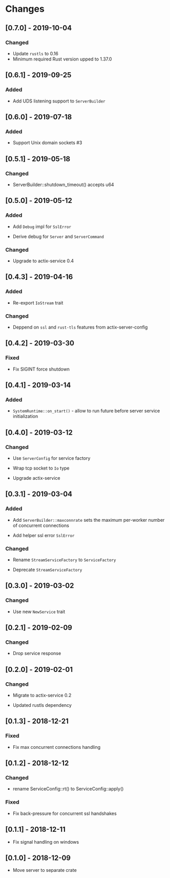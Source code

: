 # Changes

## [0.7.0] - 2019-10-04

### Changed

* Update `rustls` to 0.16
* Minimum required Rust version upped to 1.37.0


## [0.6.1] - 2019-09-25

### Added

* Add UDS listening support to `ServerBuilder`


## [0.6.0] - 2019-07-18

### Added

* Support Unix domain sockets #3


## [0.5.1] - 2019-05-18

### Changed

* ServerBuilder::shutdown_timeout() accepts u64


## [0.5.0] - 2019-05-12

### Added

* Add `Debug` impl for `SslError`

* Derive debug for `Server` and `ServerCommand`

### Changed

* Upgrade to actix-service 0.4


## [0.4.3] - 2019-04-16

### Added

* Re-export `IoStream` trait

### Changed

* Deppend on `ssl` and `rust-tls` features from actix-server-config


## [0.4.2] - 2019-03-30

### Fixed

* Fix SIGINT force shutdown


## [0.4.1] - 2019-03-14

### Added

* `SystemRuntime::on_start()` - allow to run future before server service initialization


## [0.4.0] - 2019-03-12

### Changed

* Use `ServerConfig` for service factory

* Wrap tcp socket to `Io` type

* Upgrade actix-service


## [0.3.1] - 2019-03-04

### Added

* Add `ServerBuilder::maxconnrate` sets the maximum per-worker number of concurrent connections

* Add helper ssl error `SslError`


### Changed

* Rename `StreamServiceFactory` to `ServiceFactory`

* Deprecate `StreamServiceFactory`


## [0.3.0] - 2019-03-02

### Changed

* Use new `NewService` trait


## [0.2.1] - 2019-02-09

### Changed

* Drop service response


## [0.2.0] - 2019-02-01

### Changed

* Migrate to actix-service 0.2

* Updated rustls dependency


## [0.1.3] - 2018-12-21

### Fixed

* Fix max concurrent connections handling


## [0.1.2] - 2018-12-12

### Changed

* rename ServiceConfig::rt() to ServiceConfig::apply()


### Fixed

* Fix back-pressure for concurrent ssl handshakes


## [0.1.1] - 2018-12-11

* Fix signal handling on windows


## [0.1.0] - 2018-12-09

* Move server to separate crate
